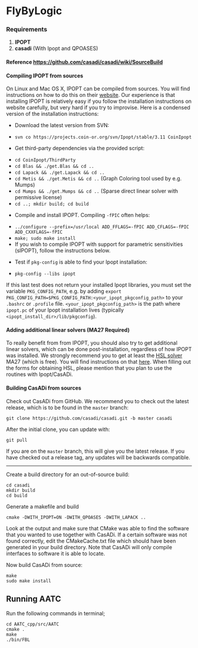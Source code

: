 # FlyByLogic
### Requirements
1. **IPOPT**
2. **casadi** (With Ipopt and QPOASES)

#### Reference https://github.com/casadi/casadi/wiki/SourceBuild

#### Compiling IPOPT from sources
On Linux and Mac OS X, IPOPT can be compiled from sources. You will find instructions on how to do this on their [website](https://www.coin-or.org/Ipopt). Our experience is that installing IPOPT is relatively easy if you follow the installation instructions on website carefully, but very hard if you try to improvise. Here is a condensed version of the installation instructions:
- Download the latest version from SVN:
 * `svn co https://projects.coin-or.org/svn/Ipopt/stable/3.11 CoinIpopt`
- Get third-party dependencies via the provided script:
 * `cd CoinIpopt/ThirdParty`
 * `cd Blas && ./get.Blas && cd ..`
 * `cd Lapack && ./get.Lapack && cd ..`
 * `cd Metis && ./get.Metis && cd ..` (Graph Coloring tool used by e.g. Mumps)
 * `cd Mumps && ./get.Mumps && cd ..` (Sparse direct linear solver with permissive license)
 * `cd ..; mkdir build; cd build`
- Compile and install IPOPT. Compiling `-fPIC` often helps:
 * `../configure --prefix=/usr/local ADD_FFLAGS=-fPIC ADD_CFLAGS=-fPIC ADD_CXXFLAGS=-fPIC`
 * `make; sudo make install`
 * If you wish to compile IPOPT with support for parametric sensitivities (sIPOPT), follow the instructions below.
- Test if `pkg-config` is able to find your Ipopt installation:
 * `pkg-config --libs ipopt`

If this last test does not return your installed Ipopt libraries, you must set the variable `PKG_CONFIG_PATH`, e.g. by adding `export PKG_CONFIG_PATH=$PKG_CONFIG_PATH:<your_ipopt_pkgconfig_path>` to your `.bashrc` or `.profile` file. `<your_ipopt_pkgconfig_path>` is the path where `ipopt.pc` of your Ipopt installation lives (typically `<ipopt_install_dir>/lib/pkgconfig`).

#### Adding additional linear solvers (MA27 Required)
To really benefit from from IPOPT, you should also try to get additional linear solvers, which can be done post-installation, regardless of how IPOPT was installed. We strongly recommend you to get at least the [HSL solver](http://www.hsl.rl.ac.uk/archive/index.html) MA27 (which is free). You will find instructions on that [here](Obtaining-HSL). When filling out the forms for obtaining HSL, please mention that you plan to use the routines with Ipopt/CasADi.


#### Building CasADi from sources

Check out CasADi from GitHub. We recommend you to check out the latest release, which is to be found in the `master` branch:
```
git clone https://github.com/casadi/casadi.git -b master casadi
```
After the initial clone, you can update with:
```
git pull
```
If you are on the `master` branch, this will give you the latest release. If you have checked out a release tag, any updates will be backwards compatible.
***


Create a build directory for an out-of-source build:
```
cd casadi
mkdir build
cd build
```

Generate a makefile and build
```
cmake -DWITH_IPOPT=ON -DWITH_QPOASES -DWITH_LAPACK ..
```

Look at the output and make sure that CMake was able to find the software that you wanted to use together with CasADi. If a certain software was not found correctly, edit the CMakeCache.txt file which should have been generated in your build directory. Note that CasADi will only compile interfaces to software it is able to locate.

Now build CasADi from source:
```
make
sudo make install
```

## Running AATC
Run the following commands in terminal;
```
cd AATC_cpp/src/AATC
cmake .
make
./bin/FBL
```
